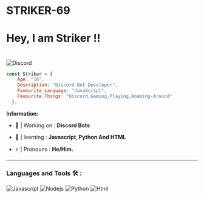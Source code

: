 # STRIKER-69

# Hey, I am Striker !!
<h1 align="center"></h1>

![Discord](https://discord.c99.nl/widget/theme-3/755392862513922078.png)

```js
const Striker = {
    Age: "16",
    Description: "Discord Bot Developer",
    Favourite_Language: "JavaScript",
    Favourite_Things: "Discord,Gaming,Playing,Roaming-Around"
  },
```



 **Information:**

- 🔨 | Working on : **Discord Bots**

- 📖 | learning : **Javascript, Python And HTML**

- ⚡ | Pronouns :  **He/Him.**
---------------

### Languages and Tools 🛠 :

![Javascript](https://img.shields.io/badge/-JavaScript-%23F7DF1C?style=flat-square&logo=javascript&logoColor=000000&labelColor=%23F7DF1C&color=%23FFCE5A)
![Nodejs](https://img.shields.io/badge/-Nodejs-339933?style=flat-square&logo=Node.js&logoColor=ffffff)
![Python](http://img.shields.io/badge/-Python-3776AB?style=flat-square&logo=python&logoColor=ffffff)
![Html](https://img.shields.io/badge/-HTML5-%23E44D27?style=flat-square&logo=html5&logoColor=ffffff)
